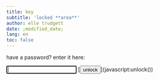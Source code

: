 ```yaml
---
title: key
subtitle: 'locked **area**'
author: elle trudgett
date: ;modified_date;
lang: en
toc: false
---
```


have a password? enter it here:

<input type="text" name="key" id="key" required autofocus>
[<button class="big">unlock</button>](javascript:unlock())
